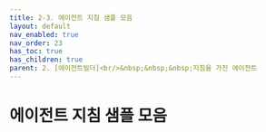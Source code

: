 ```yaml
---
title: 2-3. 에이전트 지침 샘플 모음
layout: default
nav_enabled: true
nav_order: 23
has_toc: true
has_children: true
parent: 2. [에이전트빌더]<br/>&nbsp;&nbsp;&nbsp;지침을 가진 에이전트
---
```


# 에이전트 지침 샘플 모음

